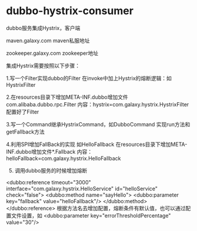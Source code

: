 # dubbo-hystrix-consumer
dubbo服务集成Hystrix，客户端


maven.galaxy.com maven私服地址

zookeeper.galaxy.com zookeeper地址

集成Hystrix需要按照以下步骤：

1.写一个Filter实现dubbo的Filter
在invoke中加上Hystrix的熔断逻辑：如HystrixFilter

2.在resources目录下增加META-INF.dubbo增加文件com.alibaba.dubbo.rpc.Filter
内容：hystrix=com.galaxy.hystrix.HystrixFilter
配置好了Filter

3.写一个Command继承HystrixCommand，如DubboCommand
实现run方法和getFallback方法

4.利用SPI增加FallBack的实现
如HelloFallback
在resources目录下增加META-INF.dubbo增加文件*.Fallback
内容：helloFallback=com.galaxy.hystrix.HelloFallback

5. 调用dubbo服务的时候增加熔断

<dubbo:reference timeout="3000" interface="com.galaxy.hystrix.HelloService"
                     id="helloService" check="false">
        <dubbo:method name="sayHello">
            <dubbo:parameter key="fallback" value="helloFallback"/>
        </dubbo:method>
    </dubbo:reference>
根据方法名去增加配置，熔断条件有默认值，也可以通过配置文件设置，如
<dubbo:parameter key="errorThresholdPercentage" value="30"/>



